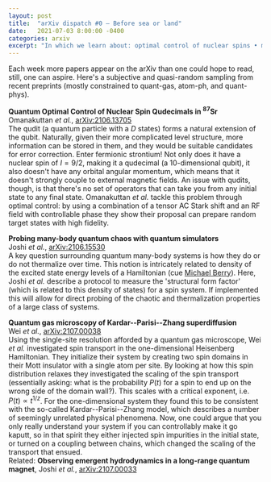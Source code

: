 ```yaml
---
layout: post
title:  "arXiv dispatch #0 — Before sea or land"
date:   2021-07-03 8:00:00 -0400
categories: arxiv
excerpt: "In which we learn about: optimal control of nuclear spins • many-body quantum chaology • spin transport under microscopes."
---
```


Each week more papers appear on the arXiv than one could hope to read, still, one can aspire. Here's a subjective and quasi-random sampling from recent preprints (mostly constrained to quant-gas, atom-ph, and quant-phys).

**Quantum Optimal Control of Nuclear Spin Qudecimals in $^{87}$Sr**  
Omanakuttan *et al.*, [arXiv:2106.13705](https://arxiv.org/abs/2106.13705)  
The qudit (a quantum particle with a $D$ states) forms a natural extension of the qubit. Naturally, given their more complicated level structure, more information can be stored in them, and they would be suitable candidates for error correction. Enter fermionic strontium! Not only does it have a nuclear spin of $I = 9/2$, making it a qudecimal (a 10-dimensional qubit), it also doesn't have any orbital angular momentum, which means that it doesn't strongly couple to external magnetic fields. An issue with qudits, though, is that there's no set of operators that can take you from any initial state to any final state. Omanakuttan *et al.* tackle this problem through optimal control: by using a combination of a tensor AC Stark shift and an RF field with controllable phase they show their proposal can prepare random target states with high fidelity.

**Probing many-body quantum chaos with quantum simulators**  
Joshi *et al.*, [arXiv:2106.15530](https://arxiv.org/abs/2106.15530)  
A key question surrounding quantum many-body systems is how they do or do not thermalize over time. This notion is intricately related to density of the excited state energy levels of a Hamiltonian (cue [Michael Berry](https://doi.org/10.1098/rspa.1987.0109)). Here, Joshi *et al.* describe a protocol to measure the 'structural form factor' (which is related to this density of states) for a spin system. If implemented this will allow for direct probing of the chaotic and thermalization properties of a large class of systems.

**Quantum gas microscopy of Kardar--Parisi--Zhang superdiffusion**  
Wei *et al.*, [arXiv:2107.00038](https://arxiv.org/abs/2107.00038)  
Using the single-site resolution afforded by a quantum gas microscope, Wei *et al.* investigated spin transport in the one-dimensional Heisenberg Hamiltonian. They initialize their system by creating two spin domains in their Mott insulator with a single atom per site. By looking at how this spin distribution relaxes they investigated the scaling of the spin transport (essentially asking: what is the probability $P(t)$ for a spin to end up on the wrong side of the domain wall?). This scales with a critical exponent, i.e. $P(t) \propto t^{1/z}$. For the one-dimensional system they found this to be consistent with the so-called Kardar--Parisi--Zhang model, which describes a number of seemingly unrelated physical phenomena. Now, one could argue that you only really understand your system if you can controllably make it go kaputt, so in that spirit they either injected spin impurities in the initial state, or turned on a coupling between chains, which changed the scaling of the transport that ensued.  
Related: **Observing emergent hydrodynamics in a long-range quantum magnet**, Joshi *et al.*, [arXiv:2107.00033](https://arxiv.org/abs/2107.00033)
